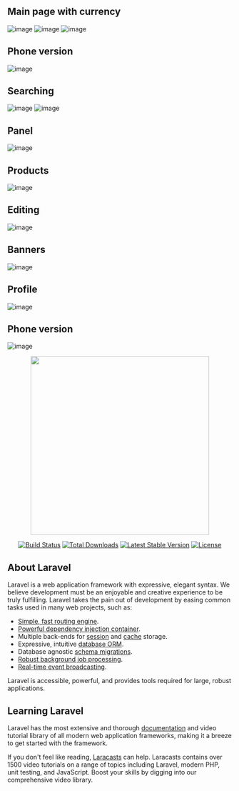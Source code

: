 ## Main page with currency
![image](https://github.com/JASUR2007/projectK/assets/62153427/d3feed4b-98f0-4154-be78-b3317a2a4cf8)
![image](https://github.com/JASUR2007/projectK/assets/62153427/635dd341-eb70-4cff-b0b9-3005dfd7dff8)
![image](https://github.com/JASUR2007/projectK/assets/62153427/f2d06de5-b540-4c44-8ec0-97857b0411ca)
## Phone version
![image](https://github.com/JASUR2007/projectK/assets/62153427/4fbd6df6-853a-4d60-89cc-faf41cc83261)

## Searching
![image](https://github.com/JASUR2007/projectK/assets/62153427/d97bdd65-7c0b-4eb1-9940-756677d47097)
![image](https://github.com/JASUR2007/projectK/assets/62153427/ab08a6fe-414a-412c-a582-cb5eda93ef39)
## Panel
![image](https://github.com/JASUR2007/projectK/assets/62153427/023ead82-db38-4bd2-87ba-46e24961cb0d)
## Products
![image](https://github.com/JASUR2007/projectK/assets/62153427/aec0229e-7b61-4d50-9af2-b02ac66b4f37)
## Editing
![image](https://github.com/JASUR2007/projectK/assets/62153427/6f69e3c7-70c5-4e48-8b95-0ff8fca2fba4)
## Banners
![image](https://github.com/JASUR2007/projectK/assets/62153427/813ac714-0b09-489b-9ecb-08538c8438c6)
## Profile
![image](https://github.com/JASUR2007/projectK/assets/62153427/57b1be77-68fe-4261-947c-7bf86078cf58)
## Phone version
![image](https://github.com/JASUR2007/projectK/assets/62153427/0b2f5f0d-edfd-4671-a953-deda3a15c22a)

<p align="center"><a href="https://laravel.com" target="_blank"><img src="https://raw.githubusercontent.com/laravel/art/master/logo-lockup/5%20SVG/2%20CMYK/1%20Full%20Color/laravel-logolockup-cmyk-red.svg" width="400"></a></p>

<p align="center">
<a href="https://travis-ci.org/laravel/framework"><img src="https://travis-ci.org/laravel/framework.svg" alt="Build Status"></a>
<a href="https://packagist.org/packages/laravel/framework"><img src="https://img.shields.io/packagist/dt/laravel/framework" alt="Total Downloads"></a>
<a href="https://packagist.org/packages/laravel/framework"><img src="https://img.shields.io/packagist/v/laravel/framework" alt="Latest Stable Version"></a>
<a href="https://packagist.org/packages/laravel/framework"><img src="https://img.shields.io/packagist/l/laravel/framework" alt="License"></a>
</p>

## About Laravel

Laravel is a web application framework with expressive, elegant syntax. We believe development must be an enjoyable and creative experience to be truly fulfilling. Laravel takes the pain out of development by easing common tasks used in many web projects, such as:

- [Simple, fast routing engine](https://laravel.com/docs/routing).
- [Powerful dependency injection container](https://laravel.com/docs/container).
- Multiple back-ends for [session](https://laravel.com/docs/session) and [cache](https://laravel.com/docs/cache) storage.
- Expressive, intuitive [database ORM](https://laravel.com/docs/eloquent).
- Database agnostic [schema migrations](https://laravel.com/docs/migrations).
- [Robust background job processing](https://laravel.com/docs/queues).
- [Real-time event broadcasting](https://laravel.com/docs/broadcasting).

Laravel is accessible, powerful, and provides tools required for large, robust applications.

## Learning Laravel

Laravel has the most extensive and thorough [documentation](https://laravel.com/docs) and video tutorial library of all modern web application frameworks, making it a breeze to get started with the framework.

If you don't feel like reading, [Laracasts](https://laracasts.com) can help. Laracasts contains over 1500 video tutorials on a range of topics including Laravel, modern PHP, unit testing, and JavaScript. Boost your skills by digging into our comprehensive video library.


